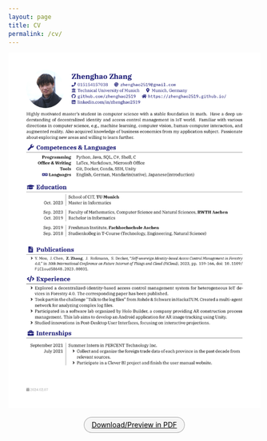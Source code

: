 ```yaml
---
layout: page
title: CV
permalink: /cv/
---
```


![cv-2024](\images\cv-2024.png)

<div style="display: flex; justify-content: center;">
  <a href="/cv_pdf" style="font-size:14px;border-radius:30px;display:grid;width: 200px;height: 30px;color: #000;background-color: rgba(0,0,0,0.03);place-items:center;border: 1.5px solid rgba(0,0,0,0.3);cursor: pointer;">Download/Preview in PDF</a>
</div>